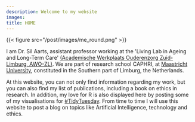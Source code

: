 ```yaml
---
description: Welcome to my website
images: 
title: HOME
---
```



{{< figure src="/post/images/me_round.png" >}}


I am Dr. Sil Aarts, assistant professor working at the 'Living Lab in Ageing and Long-Term Care' [(Academische Werkplaats Ouderenzorg Zuid-Limburg, AWO-ZL)](<https://www.academischewerkplaatsouderenzorg.nl/>). We are part of research school CAPHRI, at [Maastricht University](<https://www.maastrichtuniversity.nl/nl>), constituted in the Southern part of Limburg, the Netherlands.

At this website, you can not only find information regarding my work, but you can also find my list of publications, including a book on ethics in research. In addition, my love for R is also displayed here by posting some of my visualisations for [#TidyTuesday](<https://twitter.com/thomas_mock>). From time to time I will use this website to post a blog on topics like Artificial Intelligence, technology and ethics. 

